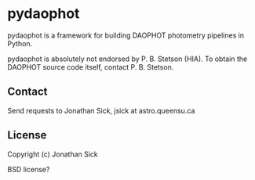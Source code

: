 pydaophot
=========

pydaophot is a framework for building DAOPHOT photometry pipelines in Python.

pydaophot is absolutely not endorsed by P. B. Stetson (HIA). To obtain the DAOPHOT source code itself, contact P. B. Stetson.


Contact
-------

Send requests to Jonathan Sick, jsick at astro.queensu.ca


License
-------

Copyright (c) Jonathan Sick

BSD license?
